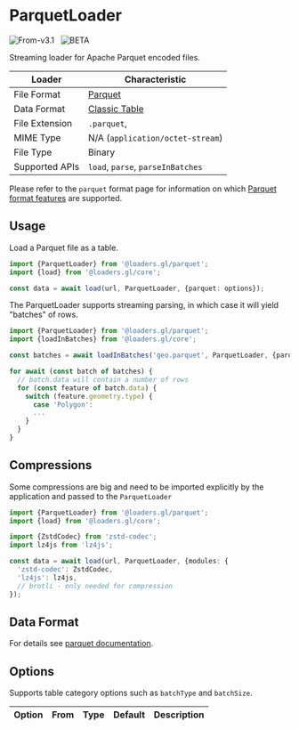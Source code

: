 # ParquetLoader

<p class="badges">
  <img src="https://img.shields.io/badge/From-v3.1-blue.svg?style=flat-square" alt="From-v3.1" />
  &nbsp;
	<img src="https://img.shields.io/badge/-BETA-teal.svg" alt="BETA" />
</p>

Streaming loader for Apache Parquet encoded files.

| Loader         | Characteristic                                       |
| -------------- | ---------------------------------------------------- |
| File Format    | [Parquet](/docs/modules/parquet/formats/parquet)      |
| Data Format    | [Classic Table](/docs/specifications/category-table) |
| File Extension | `.parquet`,                                          |
| MIME Type      | N/A (`application/octet-stream`)                     |
| File Type      | Binary                                               |
| Supported APIs | `load`, `parse`, `parseInBatches`                    |

Please refer to the `parquet` format page for information on
which [Parquet format features](/docs/modules/parquet/formats/parquet) are supported.

## Usage

Load a Parquet file as a table.

```typescript
import {ParquetLoader} from '@loaders.gl/parquet';
import {load} from '@loaders.gl/core';

const data = await load(url, ParquetLoader, {parquet: options});
```

The ParquetLoader supports streaming parsing, in which case it will yield "batches" of rows.

```typescript
import {ParquetLoader} from '@loaders.gl/parquet';
import {loadInBatches} from '@loaders.gl/core';

const batches = await loadInBatches('geo.parquet', ParquetLoader, {parquet: options}});

for await (const batch of batches) {
  // batch.data will contain a number of rows
  for (const feature of batch.data) {
    switch (feature.geometry.type) {
      case 'Polygon':
      ...
    }
  }
}
```

## Compressions

Some compressions are big and need to be imported explicitly by the application
and passed to the `ParquetLoader`

```typescript
import {ParquetLoader} from '@loaders.gl/parquet';
import {load} from '@loaders.gl/core';

import {ZstdCodec} from 'zstd-codec';
import lz4js from 'lz4js';

const data = await load(url, ParquetLoader, {modules: {
  'zstd-codec': ZstdCodec,
  'lz4js': lz4js,
  // brotli - only needed for compression
});
```

## Data Format

For details see [parquet documentation](https://parquet.apache.org/docs/).

## Options

Supports table category options such as `batchType` and `batchSize`.

| Option                 | From                                                                                  | Type       | Default                                                                                                                                          | Description                                                                                                                           |
| ---------------------- | ------------------------------------------------------------------------------------- | ---------- | ------------------------------------------------------------------------------------------------------------------------------------------------ | ------------------------------------------------------------------------------------------------------------------------------------- |

